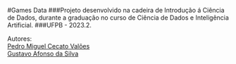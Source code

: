 #Games Data
###Projeto desenvolvido na cadeira de Introdução á Ciência de Dados, durante a graduação no curso de Ciência de Dados e Inteligência Artificial.
###UFPB - 2023.2.

Autores:
<br>
<a href="https://github.com/PedroMiguelCecato">Pedro Miguel Cecato Valões</a>
<br>
<a href="https://github.com/Gusttavoafonso">Gustavo Afonso da Silva</a>
